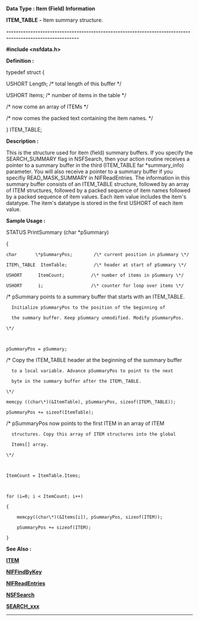 




<!--
 /\* Font Definitions \*/
 @font-face
 {font-family:Courier;
 panose-1:2 7 4 9 2 2 5 2 4 4;}
@font-face
 {font-family:"Tms Rmn";
 panose-1:2 2 6 3 4 5 5 2 3 4;}
@font-face
 {font-family:Helv;
 panose-1:2 11 6 4 2 2 2 3 2 4;}
@font-face
 {font-family:"Cambria Math";
 panose-1:2 4 5 3 5 4 6 3 2 4;}
 /\* Style Definitions \*/
 p.MsoNormal, li.MsoNormal, div.MsoNormal
 {margin-top:0cm;
 margin-right:0cm;
 margin-bottom:8.0pt;
 margin-left:0cm;
 line-height:107%;
 font-size:11.0pt;
 font-family:"Calibri",sans-serif;}
.MsoChpDefault
 {font-size:11.0pt;}
.MsoPapDefault
 {margin-bottom:8.0pt;
 line-height:107%;}
 /\* Page Definitions \*/
 @page WordSection1
 {size:612.0pt 792.0pt;
 margin:72.0pt 72.0pt 72.0pt 72.0pt;}
div.WordSection1
 {page:WordSection1;}
-->




 


**Data Type : Item (Field) Information**



**ITEM\_TABLE** **-** Item summary
structure.


**----------------------------------------------------------------------------------------------------------**



**#include
<nsfdata.h>**



**Definition :**



typedef struct {  

   USHORT Length; /\*  total length of this buffer \*/  

   USHORT Items;  /\* number of items in the table \*/  

/\* now come an array of ITEMs \*/  

/\* now comes the packed text containing the item names. \*/  

} ITEM\_TABLE;


 


**Description :**



This is the
structure used for item (field) summary buffers.  If you specify the
SEARCH\_SUMMARY flag in NSFSearch, then your action routine receives a pointer
to a summary buffer in the third (ITEM\_TABLE far \*summary\_info)   parameter.
You will also receive a pointer to a summary buffer if you specifiy
READ\_MASK\_SUMMARY in NIFReadEntries. The information in this summary buffer
consists of an ITEM\_TABLE structure, followed by an array of ITEM structures,
followed by a packed sequence of item names followed by a packed sequence of
item values.  Each item value includes the item's datatype. The item's datatype
is stored in the first USHORT of each item value.


 **Sample Usage :**


STATUS PrintSummary
(char \*pSummary)  

{  

    char       \*pSummaryPos;        /\* current position in pSummary \*/  

    ITEM\_TABLE  ItemTable;          /\* header at start of pSummary \*/  

    USHORT      ItemCount;          /\* number of items in pSummary \*/  

    USHORT      i;                  /\* counter for loop over items \*/  

  

   /\* pSummary points to a summary buffer that starts with an ITEM\_TABLE.  

      Initialize pSummaryPos to the position of the beginning of  

      the summary buffer. Keep pSummary unmodified. Modify pSummaryPos.  

    \*/  

  

    pSummaryPos = pSummary;  

  

   /\* Copy the ITEM\_TABLE header at the beginning of the summary buffer   

      to a local variable. Advance pSummaryPos to point to the next   

      byte in the summary buffer after the ITEM\_TABLE.  

    \*/  

    memcpy ((char\*)(&ItemTable), pSummaryPos, sizeof(ITEM\_TABLE));  

    pSummaryPos += sizeof(ItemTable);  

  

   /\* pSummaryPos now points to the first ITEM in an array of ITEM   

      structures. Copy this array of ITEM structures into the global   

      Items[] array.  

    \*/  

  

    ItemCount = ItemTable.Items;  

  

    for (i=0; i < ItemCount; i++)  

    {  

        memcpy((char\*)(&Items[i]), pSummaryPos, sizeof(ITEM));  

        pSummaryPos += sizeof(ITEM);  

    }


 **See Also :**


**[ITEM](ITEM.md)**


**[NIFFindByKey](NIFFindByKey.md)**


**[NIFReadEntries](NIFReadEntries.md)**


**[NSFSearch](NSFSearch.md)**


**[SEARCH\_xxx](notes:///8525872100478C66/61FD4E9848264AD28525620B006BA8BD/85255D56004D3F6385255B4B004EBF15)**



----------------------------------------------------------------------------------------------------------


 





